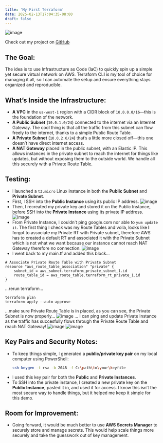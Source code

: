 ```yaml
---
title: 'My First Terraform'
date: 2025-02-13T17:04:35-08:00
draft: false
---
```

![image](/images/my-first-terraform/my-first-terraform.drawio.png)

Check out my project on [GitHub](https://github.com/nhatvo1502/my-first-terraform)
## The Goal:
The idea is to use Infrastructure as Code (IaC) to quickly spin up a simple yet secure virtual network on AWS. Terraform CLI is my tool of choice for managing it all, so I can automate the setup and ensure everything stays organized and reproducible.

## What’s Inside the Infrastructure:
- **A VPC** in the `us-west-1` region with a CIDR block of `10.0.0.0/16`—this is the foundation of the network.  
- **A Public Subnet** (`10.0.1.0/24`) connected to the internet via an Internet Gateway. The cool thing is that all the traffic from this subnet can flow freely to the internet, thanks to a simple Public Route Table.  
- **A Private Subnet** (`10.0.2.0/24`) that’s a little more closed off—this one doesn’t have direct internet access.  
- **A NAT Gateway** placed in the public subnet, with an Elastic IP. This allows instances in the private subnet to reach the internet for things like updates, but without exposing them to the outside world. We handle all this securely with a Private Route Table.

## Testing:
- I launched a `t3.micro` Linux instance in both the **Public Subnet** and **Private Subnet**.  
- First, I SSH into the **Public Instance** using its public IP address.
![image](/images/my-first-terraform/sshpublic.png)
- Then, I recreated my private key and stored it on the Public Instance, before SSH into the **Private Instance** using its private IP address.
![image](/images/my-first-terraform/sshprivate.png)
- From Private Instance, I couldn't ping google.com nor able to `yum update it`. The first thing I check was my Route Tables and voila, looks like I forgot to associate my Private RT with Private subnet, therefore AWS has to created a default RT and associated it with the Private Subnet which is not what we want because our instance cannot reach NAT Gateway therefore no connection.
![image](/images/my-first-terraform/routetablemessup.png)
- I went back to my main.tf and added this block...
```
# Associate Private Route Table with Private Subnet
resource "aws_route_table_association" "private" {
	subnet_id = aws_subnet.terraform_private_subnet_1.id
	route_table_id = aws_route_table.terraform_rt_private_1.id
}
```
...rerun terraform...
```
terraform plan
terraform apply --auto-approve
```
...make sure Private Route Table is in placed, as you can see, the Private Subnet is now properly...
![image](/images/my-first-terraform/routetablecorrected.png)
... I can ping and update Private Instance as the traffic has succesfully flows through the Private Route Table and reach NAT Gateway!
![image](/images/my-first-terraform/testconnection1.png)
![image](/images/my-first-terraform/testconnection2.png)


## Key Pairs and Security Notes:
- To keep things simple, I generated a **public/private key pair** on my local computer using PowerShell:  
  ```bash  
  ssh-keygen -t rsa -b 2048 -f C:\path\to\your\keyfile  
  ```  
- I used this key pair for both the **Public** and **Private Instances**.  
- To SSH into the private instance, I created a new private key on the **Public Instance**, pasted it in, and used it for access. I know this isn’t the most secure way to handle things, but it helped me keep it simple for this demo.

## Room for Improvement:
- Going forward, it would be much better to use **AWS Secrets Manager** to securely store and manage secrets. This would help scale things more securely and take the guesswork out of key management.
